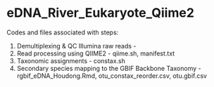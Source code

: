 # eDNA_River_Eukaryote_Qiime2

Codes and files associated with steps:
1. Demultiplexing & QC Illumina raw reads -
2. Read processing using QIIME2 - qiime.sh, manifest.txt
3. Taxonomic assignments - constax.sh
4. Secondary species mapping to the GBIF Backbone Taxonomy - rgbif_eDNA_Houdong.Rmd, otu_constax_reorder.csv, otu.gbif.csv
